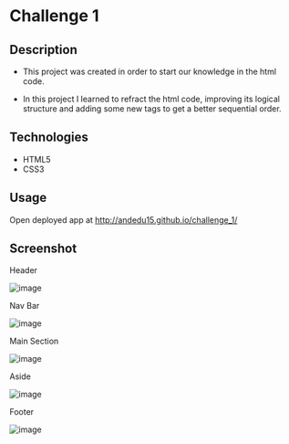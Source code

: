 # Challenge 1

## Description

- This project was created in order to start our knowledge in the html code.

- In this project I learned to refract the html code, improving its logical structure and adding some new tags to get a better sequential order.

## Technologies

- HTML5
- CSS3


## Usage

Open deployed app at http://andedu15.github.io/challenge_1/

## Screenshot

Header

![image](https://github.com/andedu15/challenge_1/assets/126121687/2dd0004d-7b4c-47c6-a2ed-e141988f8f06)

Nav Bar

![image](https://github.com/andedu15/challenge_1/assets/126121687/b71171bc-6fff-4af0-ae90-1b902becdaa6)

Main Section

![image](https://github.com/andedu15/challenge_1/assets/126121687/5cbba783-03f8-4ee0-924b-7da3cd321bee)

Aside

![image](https://github.com/andedu15/challenge_1/assets/126121687/89e8ef2d-7c9a-4ef0-8f6c-9da97ff4f487)

Footer

![image](https://github.com/andedu15/challenge_1/assets/126121687/c1c10c47-cc4f-439a-bfcc-b111c1c7df04)


